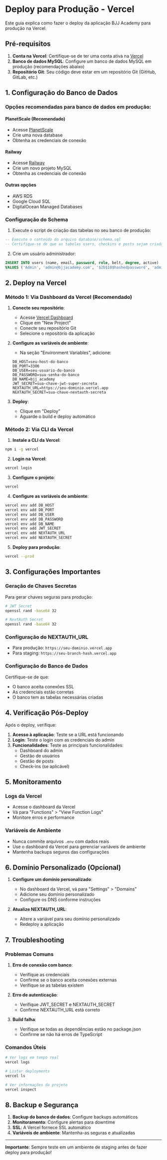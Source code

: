 # Deploy para Produção - Vercel

Este guia explica como fazer o deploy da aplicação BJJ Academy para produção na Vercel.

## Pré-requisitos

1. **Conta na Vercel**: Certifique-se de ter uma conta ativa na [Vercel](https://vercel.com)
2. **Banco de dados MySQL**: Configure um banco de dados MySQL em produção (recomendações abaixo)
3. **Repositório Git**: Seu código deve estar em um repositório Git (GitHub, GitLab, etc.)

## 1. Configuração do Banco de Dados

### Opções recomendadas para banco de dados em produção:

#### PlanetScale (Recomendado)
- Acesse [PlanetScale](https://planetscale.com)
- Crie uma nova database
- Obtenha as credenciais de conexão

#### Railway
- Acesse [Railway](https://railway.app)
- Crie um novo projeto MySQL
- Obtenha as credenciais de conexão

#### Outras opções
- AWS RDS
- Google Cloud SQL
- DigitalOcean Managed Databases

### Configuração do Schema

1. Execute o script de criação das tabelas no seu banco de produção:
```sql
-- Execute o conteúdo do arquivo database/schema.sql
-- Certifique-se de que as tabelas users, checkins e posts sejam criadas
```

2. Crie um usuário administrador:
```sql
INSERT INTO users (name, email, password, role, belt, degree, active) 
VALUES ('Admin', 'admin@bjjacademy.com', '$2b$10$hashedpassword', 'admin', 'black', 5, true);
```

## 2. Deploy na Vercel

### Método 1: Via Dashboard da Vercel (Recomendado)

1. **Conecte seu repositório**:
   - Acesse [Vercel Dashboard](https://vercel.com/dashboard)
   - Clique em "New Project"
   - Conecte seu repositório Git
   - Selecione o repositório da aplicação

2. **Configure as variáveis de ambiente**:
   - Na seção "Environment Variables", adicione:
   ```
   DB_HOST=seu-host-do-banco
   DB_PORT=3306
   DB_USER=seu-usuario-do-banco
   DB_PASSWORD=sua-senha-do-banco
   DB_NAME=bjj_academy
   JWT_SECRET=sua-chave-jwt-super-secreta
   NEXTAUTH_URL=https://seu-dominio.vercel.app
   NEXTAUTH_SECRET=sua-chave-nextauth-secreta
   ```

3. **Deploy**:
   - Clique em "Deploy"
   - Aguarde o build e deploy automático

### Método 2: Via CLI da Vercel

1. **Instale a CLI da Vercel**:
```bash
npm i -g vercel
```

2. **Login na Vercel**:
```bash
vercel login
```

3. **Configure o projeto**:
```bash
vercel
```

4. **Configure as variáveis de ambiente**:
```bash
vercel env add DB_HOST
vercel env add DB_PORT
vercel env add DB_USER
vercel env add DB_PASSWORD
vercel env add DB_NAME
vercel env add JWT_SECRET
vercel env add NEXTAUTH_URL
vercel env add NEXTAUTH_SECRET
```

5. **Deploy para produção**:
```bash
vercel --prod
```

## 3. Configurações Importantes

### Geração de Chaves Secretas

Para gerar chaves seguras para produção:

```bash
# JWT Secret
openssl rand -base64 32

# NextAuth Secret
openssl rand -base64 32
```

### Configuração do NEXTAUTH_URL

- Para produção: `https://seu-dominio.vercel.app`
- Para staging: `https://seu-branch-hash.vercel.app`

### Configuração do Banco de Dados

Certifique-se de que:
- O banco aceita conexões SSL
- As credenciais estão corretas
- O banco tem as tabelas necessárias criadas

## 4. Verificação Pós-Deploy

Após o deploy, verifique:

1. **Acesso à aplicação**: Teste se a URL está funcionando
2. **Login**: Teste o login com as credenciais do admin
3. **Funcionalidades**: Teste as principais funcionalidades:
   - Dashboard do admin
   - Gestão de usuários
   - Gestão de posts
   - Check-ins (se aplicável)

## 5. Monitoramento

### Logs da Vercel
- Acesse o dashboard da Vercel
- Vá para "Functions" > "View Function Logs"
- Monitore erros e performance

### Variáveis de Ambiente
- Nunca commite arquivos `.env` com dados reais
- Use o dashboard da Vercel para gerenciar variáveis de ambiente
- Mantenha backups seguros das configurações

## 6. Domínio Personalizado (Opcional)

1. **Configure um domínio personalizado**:
   - No dashboard da Vercel, vá para "Settings" > "Domains"
   - Adicione seu domínio personalizado
   - Configure os DNS conforme instruções

2. **Atualize NEXTAUTH_URL**:
   - Altere a variável para seu domínio personalizado
   - Redeploy a aplicação

## 7. Troubleshooting

### Problemas Comuns

1. **Erro de conexão com banco**:
   - Verifique as credenciais
   - Confirme se o banco aceita conexões externas
   - Verifique se as tabelas existem

2. **Erro de autenticação**:
   - Verifique JWT_SECRET e NEXTAUTH_SECRET
   - Confirme NEXTAUTH_URL está correto

3. **Build falha**:
   - Verifique se todas as dependências estão no package.json
   - Confirme se não há erros de TypeScript

### Comandos Úteis

```bash
# Ver logs em tempo real
vercel logs

# Listar deployments
vercel ls

# Ver informações do projeto
vercel inspect
```

## 8. Backup e Segurança

1. **Backup do banco de dados**: Configure backups automáticos
2. **Monitoramento**: Configure alertas para downtime
3. **SSL**: A Vercel fornece SSL automático
4. **Variáveis de ambiente**: Mantenha-as seguras e atualizadas

---

**Importante**: Sempre teste em um ambiente de staging antes de fazer deploy para produção!